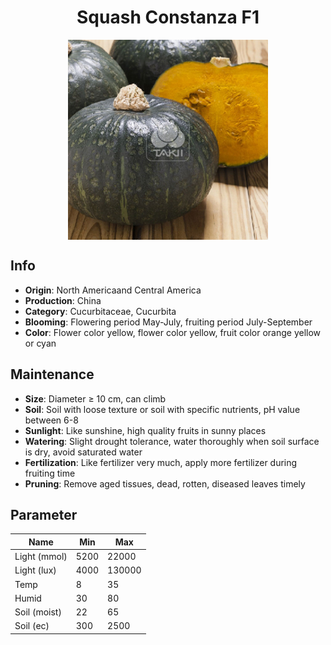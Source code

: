 <h1 align='center'>Squash Constanza F1</h1>
<p align="center">
    <img 
        align='center'
        width='320'
        src="../images/squash constanza f1.png" 
        alt='Squash Constanza F1' />
</p>

## Info

 - **Origin**: North Americaand Central America
 - **Production**: China
 - **Category**: Cucurbitaceae, Cucurbita
 - **Blooming**: Flowering period May-July, fruiting period July-September
 - **Color**: Flower color yellow, flower color yellow, fruit color orange yellow or cyan

## Maintenance

 - **Size**: Diameter ≥ 10 cm, can climb
 - **Soil**: Soil with loose texture or soil with specific nutrients, pH value between 6-8
 - **Sunlight**: Like sunshine, high quality fruits in sunny places
 - **Watering**: Slight drought tolerance, water thoroughly when soil surface is dry, avoid saturated water
 - **Fertilization**: Like fertilizer very much, apply more fertilizer during fruiting time
 - **Pruning**: Remove aged tissues, dead, rotten, diseased leaves timely

## Parameter

| Name         | Min  | Max   |
|--------------|------|-------|
| Light (mmol) | 5200 | 22000  |
| Light (lux)  | 4000 | 130000 |
| Temp         | 8    | 35    |
| Humid        | 30   | 80    |
| Soil (moist) | 22   | 65    |
| Soil (ec)    | 300  | 2500  |